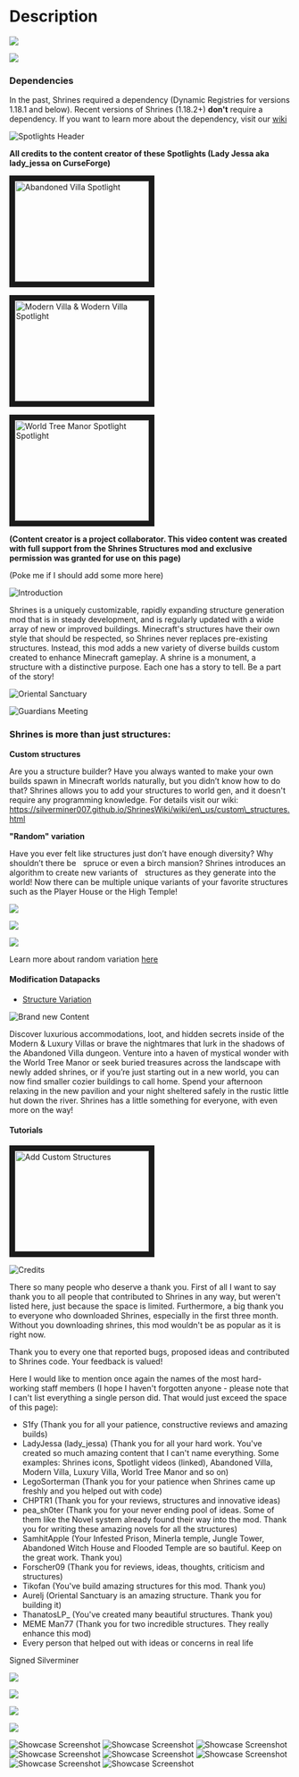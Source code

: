 # Description

![](https://bisecthosting.com/images/CF/ShrinesStructures/bh\_header.png)

[![](https://bisecthosting.com/images/CF/ShrinesStructures/bh\_promo.png)](https://bisecthosting.com/SHRINES)

### Dependencies

In the past, Shrines required a dependency (Dynamic Registries for versions 1.18.1 and below). Recent versions of Shrines (1.18.2+) **don't** require a dependency. If you want to learn more about the dependency, visit our [wiki](https://silverminer007.github.io/ShrinesWiki/wiki/en\_us/users/dependencies.html)

![Spotlights Header](https://bisecthosting.com/images/CF/ShrinesStructures/bh\_1.png)

**All credits to the content creator of these Spotlights (Lady Jessa aka lady\_jessa on CurseForge)**

<a href="http://www.youtube.com/watch?feature=player_embedded&v=Y72eAz8uq9E
" target="_blank"><img src="http://img.youtube.com/vi/Y72eAz8uq9E/0.jpg" 
alt="Abandoned Villa Spotlight" width="240" height="180" border="10" /></a>

<a href="http://www.youtube.com/watch?feature=player_embedded&v=R0H4iIBZd2A
" target="_blank"><img src="http://img.youtube.com/vi/R0H4iIBZd2A/0.jpg" 
alt="Modern Villa & Wodern Villa Spotlight" width="240" height="180" border="10" /></a>

<a href="http://www.youtube.com/watch?feature=player_embedded&v=ZZKTSxf8t8A
" target="_blank"><img src="http://img.youtube.com/vi/ZZKTSxf8t8A/0.jpg" 
alt="World Tree Manor Spotlight Spotlight" width="240" height="180" border="10" /></a>

**(Content creator is a project collaborator. This video content was created with full support from the Shrines Structures mod and exclusive permission was granted for use on this page)**

(Poke me if I should add some more here)

![Introduction](https://bisecthosting.com/images/CF/ShrinesStructures/bh\_2.png)

Shrines is a uniquely customizable, rapidly expanding structure generation mod that is in steady development, and is regularly updated with a wide array of new or improved buildings. Minecraft's structures have their own style that should be respected, so Shrines never replaces pre-existing structures. Instead, this mod adds a new variety of diverse builds custom created to enhance Minecraft gameplay. A shrine is a monument, a structure with a distinctive purpose. Each one has a story to tell. Be a part of the story!

![Oriental Sanctuary](https://media.forgecdn.net/attachments/387/686/oriental\_sanctuary.png)

![Guardians Meeting](https://i.imgur.com/CZ5NKlX.png)

### Shrines is more than just structures:

**Custom structures**

Are you a structure builder? Have you always wanted to make your own builds spawn in Minecraft worlds naturally, but you didn’t know how to do that? Shrines allows you to add your structures to world gen, and it doesn't require any programming knowledge. For details visit our wiki: https://silverminer007.github.io/ShrinesWiki/wiki/en\_us/custom\_structures.html

**"Random" variation**

Have you ever felt like structures just don’t have enough diversity? Why shouldn’t there be    spruce or even a birch mansion? Shrines introduces an algorithm to create new variants of    structures as they generate into the world! Now there can be multiple unique variants of your favorite structures such as the Player House or the High Temple!&#x20;

![](https://i.imgur.com/s0Ph1CH.png)

![](https://i.imgur.com/9aEg07l.png)

![](https://i.imgur.com/gci7HHf.png)

Learn more about random variation [here](https://silverminer007.github.io/ShrinesWiki/wiki/en\_us/random\_variation.html)

#### Modification Datapacks

* [Structure Variation](https://www.curseforge.com/minecraft/texture-packs/vanillastructurevariation)

![Brand new Content](https://bisecthosting.com/images/CF/ShrinesStructures/bh\_3.png)

Discover luxurious accommodations, loot, and hidden secrets inside of the Modern & Luxury Villas or brave the nightmares that lurk in the shadows of the Abandoned Villa dungeon. Venture into a haven of mystical wonder with the World Tree Manor or seek buried treasures across the landscape with newly added shrines, or if you’re just starting out in a new world, you can now find smaller cozier buildings to call home. Spend your afternoon relaxing in the new pavilion and your night sheltered safely in the rustic little hut down the river. Shrines has a little something for everyone, with even more on the way!

#### Tutorials

<a href="http://www.youtube.com/watch?feature=player_embedded&v=SXLNO3WXrJA
" target="_blank"><img src="http://img.youtube.com/vi/SXLNO3WXrJA/0.jpg" 
alt="Add Custom Structures" width="240" height="180" border="10" /></a>

![Credits](https://bisecthosting.com/images/CF/ShrinesStructures/bh\_4.png)

There so many people who deserve a thank you. First of all I want to say thank you to all people that contributed to Shrines in any way, but weren't listed here, just because the space is limited. Furthermore, a big thank you to everyone who downloaded Shrines, especially in the first three month. Without you downloading shrines, this mod wouldn't be as popular as it is right now.

Thank you to every one that reported bugs, proposed ideas and contributed to Shrines code. Your feedback is valued!

Here I would like to mention once again the names of the most hard-working staff members (I hope I haven't forgotten anyone - please note that I can't list everything a single person did. That would just exceed the space of this page):

* S1fy (Thank you for all your patience, constructive reviews and amazing builds)
* LadyJessa (lady\_jessa) (Thank you for all your hard work. You've created so much amazing content that I can't name everything. Some examples: Shrines icons, Spotlight videos (linked), Abandoned Villa, Modern Villa, Luxury Villa, World Tree Manor and so on)
* LegoSorterman (Thank you for your patience when Shrines came up freshly and you helped out with code)
* CHPTR1 (Thank you for your reviews, structures and innovative ideas)
* pea\_sh0ter (Thank you for your never ending pool of ideas. Some of them like the Novel system already found their way into the mod. Thank you for writing these amazing novels for all the structures)
* SamhitApple (Your Infested Prison, Minerla temple, Jungle Tower, Abandoned Witch House and Flooded Temple are so bautiful. Keep on the great work. Thank you)
* Forscher09 (Thank you for reviews, ideas, thoughts, criticism and structures)
* Tikofan (You've build amazing structures for this mod. Thank you)
* Aurelj (Oriental Sanctuary is an amazing structure. Thank you for building it)
* ThanatosLP\_ (You've created many beautiful structures. Thank you)
* MEME Man77 (Thank you for two incredible structures. They really enhance this mod)
* Every person that helped out with ideas or concerns in real life

Signed Silverminer

[![](https://bisecthosting.com/images/CF/ShrinesStructures/bh\_5.png)](https://discord.gg/8pUpWCEUe2)

[![](https://bisecthosting.com/images/CF/ShrinesStructures/bh\_6.png)](https://github.com/Silverminer007/Shrines/issues)

[![](https://bisecthosting.com/images/CF/ShrinesStructures/bh\_7.png)](https://www.buymeacoffee.com/silverminer)

[![](https://bisecthosting.com/images/CF/ShrinesStructures/bh\_8.png)](https://www.instagram.com/silverminer007/)

![Showcase Screenshot](https://i.imgur.com/M1DdpFS.png) ![Showcase Screenshot](https://i.imgur.com/J5fPl6c.png) ![Showcase Screenshot](https://imgur.com/rZbUFfQ.png) ![Showcase Screenshot](https://imgur.com/otRzsqZ.png) ![Showcase Screenshot](https://imgur.com/ZA37iZZ.png) ![Showcase Screenshot](https://i.imgur.com/9aEg07l.png) ![Showcase Screenshot](https://i.imgur.com/9mwQbPN.png) ![Showcase Screenshot](https://i.imgur.com/pbKXBpx.jpg)
